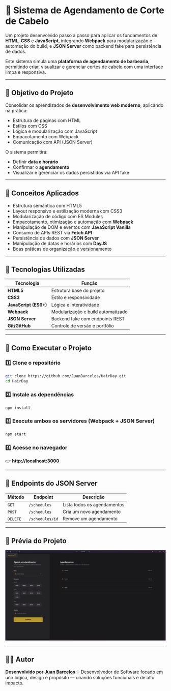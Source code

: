 # 💈 Sistema de Agendamento de Corte de Cabelo

Um projeto desenvolvido passo a passo para aplicar os fundamentos de **HTML**, **CSS** e **JavaScript**, integrando **Webpack** para modularização e automação do build, e **JSON Server** como backend fake para persistência de dados.

Este sistema simula uma **plataforma de agendamento de barbearia**, permitindo criar, visualizar e gerenciar cortes de cabelo com uma interface limpa e responsiva.

---

## 🚀 Objetivo do Projeto

Consolidar os aprendizados de **desenvolvimento web moderno**, aplicando na prática:

* Estrutura de páginas com HTML
* Estilos com CSS
* Lógica e modularização com JavaScript
* Empacotamento com Webpack
* Comunicação com API (JSON Server)

O sistema permitirá:

* Definir **data e horário**
* Confirmar o **agendamento**
* Visualizar e gerenciar os dados persistidos via API fake

---

## 🧠 Conceitos Aplicados

* Estrutura semântica com HTML5
* Layout responsivo e estilização moderna com CSS3
* Modularização de código com ES Modules
* Empacotamento, otimização e automação com **Webpack**
* Manipulação de DOM e eventos com **JavaScript Vanilla**
* Consumo de APIs REST via **Fetch API**
* Persistência de dados com **JSON Server**
* Manipulação de datas e horários com **DayJS**
* Boas práticas de organização e versionamento

---

## 🧩 Tecnologias Utilizadas

| Tecnologia            | Função                             |
| --------------------- | ---------------------------------- |
| **HTML5**             | Estrutura base do projeto          |
| **CSS3**              | Estilo e responsividade            |
| **JavaScript (ES6+)** | Lógica e interatividade            |
| **Webpack**           | Modularização e build automatizado |
| **JSON Server**       | Backend fake com endpoints REST    |
| **Git/GitHub**        | Controle de versão e portfólio     |

---

## 🧭 Como Executar o Projeto

### 1️⃣ Clone o repositório

```bash
git clone https://github.com/JuanBarcelos/HairDay.git
cd HairDay
```

### 2️⃣ Instale as dependências

```bash
npm install
```

### 3️⃣ Execute ambos os servidores (Webpack + JSON Server)

```bash
npm start
```

### 4️⃣ Acesse no navegador

👉 **[http://localhost:3000](http://localhost:3000)**

---

## 🧠 Endpoints do JSON Server

| Método   | Endpoint            | Descrição                         |
| -------- | ------------------- | --------------------------------- |
| `GET`    | `/schedules`        | Lista todos os agendamentos       |
| `POST`   | `/schedules`        | Cria um novo agendamento          |
| `DELETE` | `/schedules/id`     | Remove um agendamento             |

---

## 📸 Prévia do Projeto

![Tela principal do projeto](src/assets/image.png)

---

## 👨‍💻 Autor

**Desenvolvido por [Juan Barcelos](https://github.com/juanbarcelos)**
💡 Desenvolvedor de Software focado em unir lógica, design e propósito — criando soluções funcionais e de alto impacto.